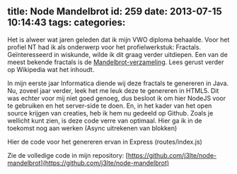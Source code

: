 title: Node Mandelbrot
id: 259
date: 2013-07-15 10:14:43
tags:
categories:
---
Het is alweer wat jaren geleden dat ik mijn VWO diploma behaalde. Voor het profiel NT had ik als onderwerp voor het profielwerkstuk: Fractals. Geïnteresseerd in wiskunde, wilde ik dit graag verder uitdiepen. Een van de meest bekende fractals is de [Mandelbrot-verzameling](http://nl.wikipedia.org/wiki/Mandelbrotverzameling "Mandelbrot"). Lees gerust verder op Wikipedia wat het inhoudt.

<!--more-->

In mijn eerste jaar Informatica diende wij deze fractals te genereren in Java. Nu, zoveel jaar verder, leek het me leuk deze te genereren in HTML5\. Dit was echter voor mij niet goed genoeg, dus besloot ik om hier NodeJS voor te gebruiken en het server-side te doen. En, in het kader van het open source krijgen van creaties, heb ik hem nu gedeeld op Github. Zoals je wellicht kunt zien, is deze code verre van optimaal. Hier ga ik in de toekomst nog aan werken (Async uitrekenen van blokken)

Hier de code voor het genereren ervan in Express (routes/index.js)

<script src="https://gist.github.com/j3lte/5998569.js"></script>

Zie de volledige code in mijn repository: [https://github.com/j3lte/node-mandelbrot](https://github.com/j3lte/node-mandelbrot)